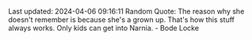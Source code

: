 Last updated: 2024-04-06 09:16:11
Random Quote: The reason why she doesn't remember is because she's a grown up. That's how this stuff always works. Only kids can get into Narnia. - Bode Locke